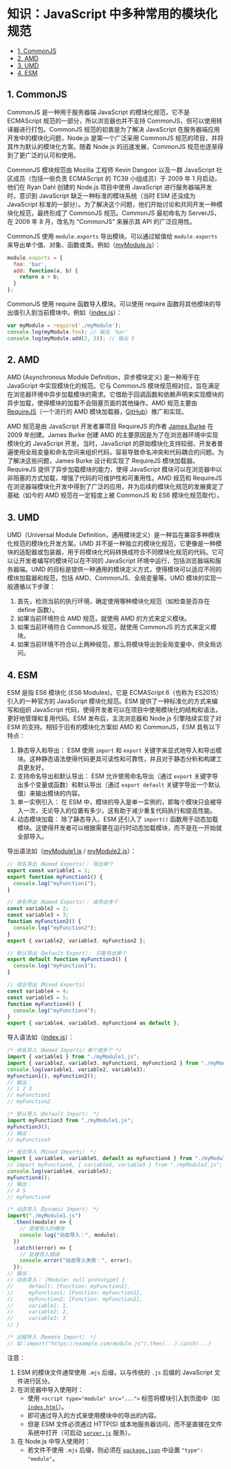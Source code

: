 # 知识：JavaScript 中多种常用的模块化规范<!-- omit in toc -->

- [1. CommonJS](#1-commonjs)
- [2. AMD](#2-amd)
- [3. UMD](#3-umd)
- [4. ESM](#4-esm)

## 1. CommonJS

CommonJS 是一种用于服务器端 JavaScript 的模块化规范，它不是 ECMAScript 规范的一部分，所以浏览器也并不支持 CommonJS，但可以使用转译器进行打包。CommonJS 规范的初衷是为了解决 JavaScript 在服务器端应用开发中的模块化问题，Node.js 是第一个广泛采用 CommonJS 规范的项目，并将其作为默认的模块化方案。随着 Node.js 的迅速发展，CommonJS 规范也逐渐得到了更广泛的认可和使用。

CommonJS 模块规范由 Mozilla 工程师 Kevin Dangoor 以及一群 JavaScript 社区成员（包括一些负责 ECMAScript 的 TC39 小组成员）于 2009 年 1 月启动，他们在 Ryan Dahl 创建的 Node.js 项目中使用 JavaScript 进行服务器端开发时，意识到 JavaScript 缺乏一种标准的模块系统（当时 ESM 还没成为 JavaScript 标准的一部分）。为了解决这个问题，他们开始讨论和共同开发一种模块化规范，最终形成了 CommonJS 规范。CommonJS 最初命名为 ServerJS，在 2009 年 8 月，改名为 “CommonJS” 来展示其 API 的广泛应用性。

CommonJS 使用 `module.exports` 导出模块。可以通过赋值给 `module.exports` 来导出单个值、对象、函数或类。例如（[myModule.js](./CommonJS/myModule.js)）：

```JavaScript
module.exports = {
  foo: 'bar',
  add: function(a, b) {
    return a + b;
  }
};
```

CommonJS 使用 require 函数导入模块。可以使用 require 函数将其他模块的导出值引入到当前模块中。例如（[index.js](./CommonJS/index.js)）：

```JavaScript
var myModule = require('./myModule');
console.log(myModule.foo); // 输出 'bar'
console.log(myModule.add(2, 3)); // 输出 5
```

## 2. AMD

AMD (Asynchronous Module Definition，异步模块定义) 是一种用于在 JavaScript 中实现模块化的规范。它与 CommonJS 模块规范相对应，旨在满足在浏览器环境中异步加载模块的需求。它借助于回调函数和依赖声明来实现模块的异步加载，使得模块的加载不会阻塞页面的其他操作。AMD 规范主要由 [RequireJS](https://requirejs.org)（一个流行的 AMD 模块加载器，[GitHub](https://github.com/requirejs)）推广和实现。

AMD 规范是由 JavaScript 开发者兼项目 RequireJS 的作者 [James Burke](https://github.com/jrburke) 在 2009 年创建。James Burke 创建 AMD 的主要原因是为了在浏览器环境中实现模块化的 JavaScript 开发。当时，JavaScript 的原始模块化支持较弱，开发者普遍使用全局变量和命名空间来组织代码，容易导致命名冲突和代码耦合的问题。为了解决这些问题，James Burke 设计和实现了 RequireJS 模块加载器。RequireJS 提供了异步加载模块的能力，使得 JavaScript 模块可以在浏览器中以非阻塞的方式加载，增强了代码的可维护性和可重用性。AMD 规范和 RequireJS 在浏览器端模块化开发中得到了广泛的应用，并为后续的模块化规范的发展奠定了基础（如今的 AMD 规范在一定程度上被 CommonJS 和 ES6 模块化规范取代）。

## 3. UMD

UMD（Universal Module Definition，通用模块定义）是一种旨在兼容多种模块化规范的模块化开发方案。UMD 并不是一种独立的模块化规范，它更像是一种模块的适配器或包装器，用于将模块化代码转换成符合不同模块化规范的代码。它可以让开发者编写的模块可以在不同的 JavaScript 环境中运行，包括浏览器端和服务器端。UMD 的目标是提供一种通用的模块定义方式，使得模块可以适应不同的模块加载器和规范，包括 AMD、CommonJS、全局变量等。UMD 模块的实现一般遵循以下步骤：

1. 首先，检测当前的执行环境，确定使用哪种模块化规范（如检查是否存在 define 函数）。
2. 如果当前环境符合 AMD 规范，就使用 AMD 的方式来定义模块。
3. 如果当前环境符合 CommonJS 规范，就使用 CommonJS 的方式来定义模块。
4. 如果当前环境不符合以上两种规范，那么将模块导出到全局变量中，供全局访问。

## 4. ESM

ESM 是指 ES6 模块化 (ES6 Modules)。它是 ECMAScript 6（也称为 ES2015）引入的一种官方的 JavaScript 模块化规范。ESM 提供了一种标准化的方式来编写和组织 JavaScript 代码，使得开发者可以在项目中使用模块化的结构和语法，更好地管理和复用代码。ESM 发布后，主流浏览器和 Node.js 引擎陆续实现了对 ESM 的支持。相较于旧有的模块化方案如 AMD 和 CommonJS，ESM 具有以下特点：

1. 静态导入和导出： ESM 使用 `import` 和 `export` 关键字来显式地导入和导出模块。这种静态语法使得代码更具可读性和可靠性，并且对于静态分析和构建工具更友好。
2. 支持命名导出和默认导出： ESM 允许使用命名导出（通过 `export` 关键字导出多个变量或函数）和默认导出（通过 `export default` 关键字导出一个默认值）来输出模块的内容。
3. 单一实例引入： 在 ESM 中，模块的导入是单一实例的，即每个模块只会被导入一次，无论导入的位置有多少。这有助于减少重复代码执行和提高性能。
4. 动态模块加载： 除了静态导入，ESM 还引入了 `import()` 函数用于动态加载模块。这使得开发者可以根据需要在运行时动态加载模块，而不是在一开始就全部导入。

导出语法如（[myModule1.js](./ESM/myModule1.js) / [myModule2.js](./ESM/myModule2.js)）：

```JavaScript
// 命名导出（Named Exports）： 导出单个
export const variable1 = 1;
export function myFunction1() {
  console.log("myFunction1");
}

// 命名导出（Named Exports）： 或导出多个
const variable2 = 2;
const variable3 = 3;
function myFunction2() {
  console.log("myFunction2");
}
export { variable2, variable3, myFunction2 };

// 默认导出（Default Export）： 只能导出单个
export default function myFunction3() {
  console.log("myFunction3");
}
```

```JavaScript
// 组合导出（Mixed Exports）
const variable4 = 4;
const variable5 = 5;
function myFunction4() {
  console.log("myFunction4");
}
export { variable4, variable5, myFunction4 as default };
```

导入语法如（[index.js](./ESM/index.js)）：

```JavaScript
/* 命名导入（Named Imports）单个或多个 */
import { variable1 } from "./myModule1.js";
import { variable2, variable3, myFunction1, myFunction2 } from "./myModule1.js";
console.log(variable1, variable2, variable3);
myFunction1(), myFunction2();
// 输出：
// 1 2 3
// myFunction1
// myFunction2

/* 默认导入（Default Import） */
import myFunction3 from "./myModule1.js";
myFunction3();
// 输出：
// myFunction3

/* 组合导入（Mixed Imports） */
import { variable4, variable5, default as myFunction4 } from "./myModule2.js";
// import myFunction4, { variable4, variable5 } from "./myModule2.js"; // 同上
console.log(variable4, variable5);
myFunction4();
// 输出：
// 4 5
// myFunction4

/* 动态导入（Dynamic Import） */
import("./myModule1.js")
  .then((module) => {
    // 使用导入的模块
    console.log("动态导入：", module);
  })
  .catch((error) => {
    // 处理导入错误
    console.error("动态导入失败：", error);
  });
// 输出：
// 动态导入： [Module: null prototype] {
//     default: [Function: myFunction3],
//     myFunction1: [Function: myFunction1],
//     myFunction2: [Function: myFunction2],
//     variable1: 1,
//     variable2: 2,
//     variable3: 3
// }

/* 远程导入（Remote Import） */
// 如：import("https://example.com/module.js").then(...).catch(...)
```

注意：

1. ESM 的模块文件通常使用 `.mjs` 后缀，以与传统的 `.js` 后缀的 JavaScript 文件进行区分。
2. 在浏览器中导入使用时：
   - 使用 `<script type="module" src="...">` 标签将模块引入到页面中（如 [`index.html`](./ESM/index.html)）。
   - 即可通过导入的方式来使用模块中的导出的内容。
   - 但是 ESM 文件必须通过 HTTP(S) 或本地服务器访问，而不是直接在文件系统中打开（可启动 [`server.js`](./ESM/server.js) 服务）。
3. 在 Node.js 中导入使用时：
   - 若文件不使用 `.mjs` 后缀，则必须在 [`package.json`](./ESM/package.json) 中设置 `"type": "module"`。
